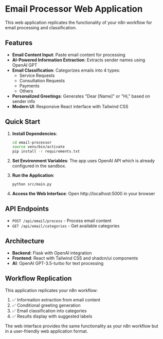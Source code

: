 # Email Processor Web Application

This web application replicates the functionality of your n8n workflow for email processing and classification.

## Features

- **Email Content Input**: Paste email content for processing
- **AI-Powered Information Extraction**: Extracts sender names using OpenAI GPT
- **Email Classification**: Categorizes emails into 4 types:
  - Service Requests
  - Consultation Requests  
  - Payments
  - Others
- **Personalized Greetings**: Generates "Dear [Name]" or "Hi," based on sender info
- **Modern UI**: Responsive React interface with Tailwind CSS

## Quick Start

1. **Install Dependencies**:
   ```bash
   cd email-processor
   source venv/bin/activate
   pip install -r requirements.txt
   ```

2. **Set Environment Variables**:
   The app uses OpenAI API which is already configured in the sandbox.

3. **Run the Application**:
   ```bash
   python src/main.py
   ```

4. **Access the Web Interface**:
   Open http://localhost:5000 in your browser

## API Endpoints

- `POST /api/email/process` - Process email content
- `GET /api/email/categories` - Get available categories

## Architecture

- **Backend**: Flask with OpenAI integration
- **Frontend**: React with Tailwind CSS and shadcn/ui components
- **AI**: OpenAI GPT-3.5-turbo for text processing

## Workflow Replication

This application replicates your n8n workflow:
1. ✅ Information extraction from email content
2. ✅ Conditional greeting generation
3. ✅ Email classification into categories
4. ✅ Results display with suggested labels

The web interface provides the same functionality as your n8n workflow but in a user-friendly web application format.

